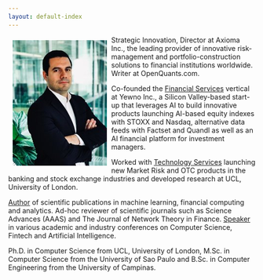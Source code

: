 ```yaml
---
layout: default-index
---
```


<img style="width=305px;height=445px;float:left;padding:9px;"
src="/image/p1.jpeg" alt="profile picture" width="192" height="256">

Strategic Innovation, Director at Axioma Inc., the leading provider of innovative risk-management and portfolio-construction solutions to financial institutions worldwide. Writer at OpenQuants.com.

Co-founded the [Financial Services](https://www.yewno.com/finance/) vertical at Yewno Inc., a Silicon Valley-based start-up that leverages AI to build innovative products launching AI-based equity indexes with STOXX and Nasdaq, alternative data feeds with Factset and Quandl as well as an AI financial platform for investment managers.

Worked with [Technology Services](https://www.souzatharsis.com/Experience/) launching new Market Risk and OTC products in the banking and stock exchange industries and developed research at UCL, University of London. 

[Author](https://www.souzatharsis.com/Research/) of scientific publications in machine learning, financial computing and analytics. Ad-hoc reviewer of scientific journals such as Science Advances (AAAS) and The Journal of Network Theory in Finance. [Speaker](https://www.souzatharsis.com/Talks/) in various academic and industry conferences on Computer Science, Fintech and Artificial Intelligence.

Ph.D. in Computer Science from UCL, University of London, M.Sc. in Computer Science from the University of Sao Paulo and B.Sc. in Computer Engineering from the University of Campinas.




